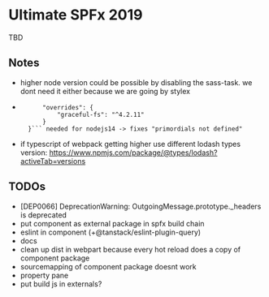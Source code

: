 # Ultimate SPFx 2019

TBD

## Notes

-   higher node version could be possible by disabling the sass-task. we dont need it either because we are going by stylex

-   ````"pnpm": {
          "overrides": {
              "graceful-fs": "^4.2.11"
          }
      }``` needed for nodejs14 -> fixes "primordials not defined"
    ````

-   if typescript of webpack getting higher use different lodash types version: https://www.npmjs.com/package/@types/lodash?activeTab=versions

## TODOs

-   [DEP0066] DeprecationWarning: OutgoingMessage.prototype.\_headers is deprecated
-   put component as external package in spfx build chain
-   eslint in component (+@tanstack/eslint-plugin-query)
-   docs
-   clean up dist in webpart because every hot reload does a copy of component package
-   sourcemapping of component package doesnt work
-   property pane
-   put build js in externals?

